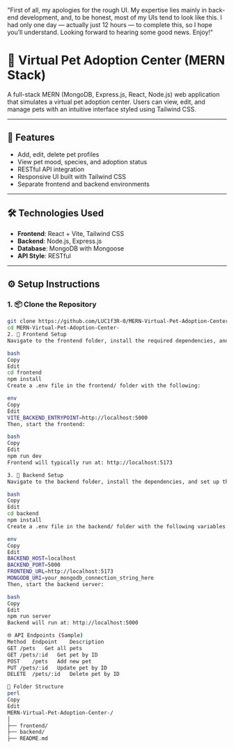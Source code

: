 
"First of all, my apologies for the rough UI. My expertise lies mainly in back-end development, and, to be honest, most of my UIs tend to look like this. I had only one day — actually just 12 hours — to complete this, so I hope you’ll understand. Looking forward to hearing some good news. Enjoy!"




# 🐾 Virtual Pet Adoption Center (MERN Stack)

A full-stack MERN (MongoDB, Express.js, React, Node.js) web application that simulates a virtual pet adoption center. Users can view, edit, and manage pets with an intuitive interface styled using Tailwind CSS.

---

## 🚀 Features

- Add, edit, delete pet profiles
- View pet mood, species, and adoption status
- RESTful API integration
- Responsive UI built with Tailwind CSS
- Separate frontend and backend environments

---

## 🛠️ Technologies Used

- **Frontend**: React + Vite, Tailwind CSS
- **Backend**: Node.js, Express.js
- **Database**: MongoDB with Mongoose
- **API Style**: RESTful

---

## ⚙️ Setup Instructions

### 1. 📦 Clone the Repository

```bash
git clone https://github.com/LUC1f3R-0/MERN-Virtual-Pet-Adoption-Center-.git
cd MERN-Virtual-Pet-Adoption-Center-
2. 🎨 Frontend Setup
Navigate to the frontend folder, install the required dependencies, and set up the environment variables.

bash
Copy
Edit
cd frontend
npm install
Create a .env file in the frontend/ folder with the following:

env
Copy
Edit
VITE_BACKEND_ENTRYPOINT=http://localhost:5000
Then, start the frontend:

bash
Copy
Edit
npm run dev
Frontend will typically run at: http://localhost:5173

3. 🧠 Backend Setup
Navigate to the backend folder, install the dependencies, and set up the backend environment variables.

bash
Copy
Edit
cd backend
npm install
Create a .env file in the backend/ folder with the following variables:

env
Copy
Edit
BACKEND_HOST=localhost
BACKEND_PORT=5000
FRONTEND_URL=http://localhost:5173
MONGODB_URI=your_mongodb_connection_string_here
Then, start the backend server:

bash
Copy
Edit
npm run server
Backend will run at: http://localhost:5000

🌐 API Endpoints (Sample)
Method	Endpoint	Description
GET	/pets	Get all pets
GET	/pets/:id	Get pet by ID
POST	/pets	Add new pet
PUT	/pets/:id	Update pet by ID
DELETE	/pets/:id	Delete pet by ID

📁 Folder Structure
perl
Copy
Edit
MERN-Virtual-Pet-Adoption-Center-/
│
├── frontend/
├── backend/
├── README.md
```
